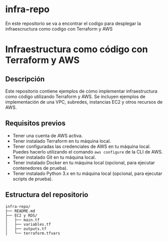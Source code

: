 # infra-repo
 En este repositorio se va a encontrar el codigo para desplegar la infraescructura como codigo con Terraform y AWS

# Infraestructura como código con Terraform y AWS

## Descripción
Este repositorio contiene ejemplos de cómo implementar infraestructura como código utilizando Terraform y AWS. Se incluyen ejemplos de implementación de una VPC, subredes, instancias EC2 y otros recursos de AWS.

## Requisitos previos
- Tener una cuenta de AWS activa.
- Tener instalado Terraform en tu máquina local.
- Tener configuradas las credenciales de AWS en tu máquina local. Puedes hacerlo utilizando el comando `aws configure` de la CLI de AWS.
- Tener instalado Git en tu máquina local.
- Tener instalado Docker en tu máquina local (opcional, para ejecutar contenedores de prueba).
- Tener instalado Python 3.x en tu máquina local (opcional, para ejecutar scripts de prueba).

## Estructura del repositorio
```
infra-repo/
├── README.md
├── EC2 y RDS/
│   ├── main.tf
│   ├── variables.tf
│   ├── outputs.tf
│   └── terraform.tfvars
